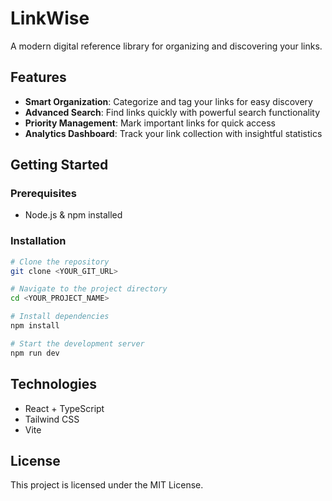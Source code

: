 
# LinkWise

A modern digital reference library for organizing and discovering your links.

## Features

- **Smart Organization**: Categorize and tag your links for easy discovery
- **Advanced Search**: Find links quickly with powerful search functionality
- **Priority Management**: Mark important links for quick access
- **Analytics Dashboard**: Track your link collection with insightful statistics

## Getting Started

### Prerequisites

- Node.js & npm installed

### Installation

```sh
# Clone the repository
git clone <YOUR_GIT_URL>

# Navigate to the project directory
cd <YOUR_PROJECT_NAME>

# Install dependencies
npm install

# Start the development server
npm run dev
```

## Technologies

- React + TypeScript
- Tailwind CSS
- Vite

## License

This project is licensed under the MIT License.
